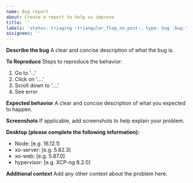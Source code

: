 ```yaml
---
name: Bug report
about: Create a report to help us improve
title: ''
labels: 'status: triaging :triangular_flag_on_post:, type: bug :bug:'
assignees: ''
---
```


**Describe the bug**
A clear and concise description of what the bug is.

**To Reproduce**
Steps to reproduce the behavior:

1. Go to '...'
2. Click on '....'
3. Scroll down to '....'
4. See error

**Expected behavior**
A clear and concise description of what you expected to happen.

**Screenshots**
If applicable, add screenshots to help explain your problem.

**Desktop (please complete the following information):**

- Node: [e.g. 16.12.1]
- xo-server: [e.g. 5.82.3]
- xo-web: [e.g. 5.87.0]
- hypervisor: [e.g. XCP-ng 8.2.0]

**Additional context**
Add any other context about the problem here.
